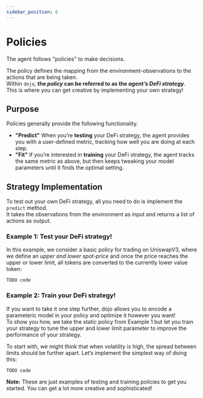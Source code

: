 ```yaml
---
sidebar_position: 6
---
```


# Policies


The agent follows "policies" to make decisions.  

The policy defines the mapping from the environment-observations to the actions that are being taken.  
Within `dojo`, **the *policy* can be referred to as the *agent’s DeFi strategy***. This is where you can get creative by implementing your own strategy!


## Purpose
Policies generally provide the following functionality.

- **"Predict"**
  When you’re **testing** your DeFi strategy, the agent provides you with a user-defined metric, tracking how well you are doing at each step.  
- **"Fit"**
  If you’re interested in **training** your DeFi strategy, the agent tracks the same metric as above, but then keeps tweaking your model parameters until it finds the optimal setting.



## Strategy Implementation
To test out your own DeFi strategy, all you need to do is implement the `predict` method.   
It takes the observations from the environment as input and returns a list of actions as output.  



### Example 1: Test your DeFi strategy! 
In this example, we consider a basic policy for trading on UniswapV3, where we define an *upper and lower spot-price* and once the price reaches the upper or lower limit, all tokens are converted to the currently lower value token: 

```
TODO code
```

### Example 2: Train your DeFi strategy! 
If you want to take it one step further, dojo allows you to encode a parameteric model in your policy and optimize it however you want!   
To show you how, we take the static policy from Example 1 but let you train your strategy to tune the upper and lower limit parameter to improve the performance of your strategy.

To start with, we might think that when volatility is high, the spread between limits should be further apart. Let’s implement the simplest way of doing this: 

```
TODO code
```

**Note:** These are just examples of testing and training policies to get you started. You can get a lot more creative and sophisticated! 













